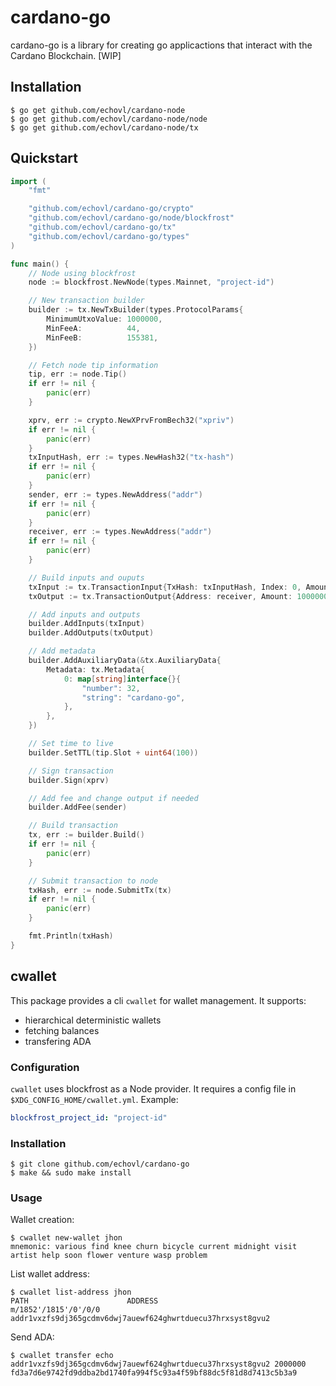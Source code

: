 # cardano-go

cardano-go is a library for creating go applicactions that interact with the Cardano Blockchain. [WIP]

## Installation

```
$ go get github.com/echovl/cardano-node
$ go get github.com/echovl/cardano-node/node
$ go get github.com/echovl/cardano-node/tx
```

## Quickstart

```go
import (
	"fmt"

	"github.com/echovl/cardano-go/crypto"
	"github.com/echovl/cardano-go/node/blockfrost"
	"github.com/echovl/cardano-go/tx"
	"github.com/echovl/cardano-go/types"
)

func main() {
	// Node using blockfrost
	node := blockfrost.NewNode(types.Mainnet, "project-id")

	// New transaction builder
	builder := tx.NewTxBuilder(types.ProtocolParams{
		MinimumUtxoValue: 1000000,
		MinFeeA:          44,
		MinFeeB:          155381,
	})

	// Fetch node tip information
	tip, err := node.Tip()
	if err != nil {
		panic(err)
	}

	xprv, err := crypto.NewXPrvFromBech32("xpriv")
	if err != nil {
		panic(err)
	}
	txInputHash, err := types.NewHash32("tx-hash")
	if err != nil {
		panic(err)
	}
	sender, err := types.NewAddress("addr")
	if err != nil {
		panic(err)
	}
	receiver, err := types.NewAddress("addr")
	if err != nil {
		panic(err)
	}

	// Build inputs and ouputs
	txInput := tx.TransactionInput{TxHash: txInputHash, Index: 0, Amount: types.Coin(14838997)}
	txOutput := tx.TransactionOutput{Address: receiver, Amount: 1000000}

	// Add inputs and outputs
	builder.AddInputs(txInput)
	builder.AddOutputs(txOutput)

    // Add metadata
	builder.AddAuxiliaryData(&tx.AuxiliaryData{
		Metadata: tx.Metadata{
			0: map[string]interface{}{
				"number": 32,
				"string": "cardano-go",
			},
		},
	})

	// Set time to live
	builder.SetTTL(tip.Slot + uint64(100))

	// Sign transaction
	builder.Sign(xprv)

	// Add fee and change output if needed
	builder.AddFee(sender)

	// Build transaction
	tx, err := builder.Build()
	if err != nil {
		panic(err)
	}

	// Submit transaction to node
	txHash, err := node.SubmitTx(tx)
	if err != nil {
		panic(err)
	}

	fmt.Println(txHash)
}
```

## cwallet

This package provides a cli `cwallet` for wallet management. It supports:

- hierarchical deterministic wallets
- fetching balances
- transfering ADA

### Configuration

`cwallet` uses blockfrost as a Node provider. It requires a config file in `$XDG_CONFIG_HOME/cwallet.yml`.
Example:

```yaml
blockfrost_project_id: "project-id"
```

### Installation

```
$ git clone github.com/echovl/cardano-go
$ make && sudo make install
```

### Usage

Wallet creation:

```
$ cwallet new-wallet jhon
mnemonic: various find knee churn bicycle current midnight visit artist help soon flower venture wasp problem
```

List wallet address:

```
$ cwallet list-address jhon
PATH                      ADDRESS
m/1852'/1815'/0'/0/0      addr1vxzfs9dj365gcdmv6dwj7auewf624ghwrtduecu37hrxsyst8gvu2
```

Send ADA:

```
$ cwallet transfer echo addr1vxzfs9dj365gcdmv6dwj7auewf624ghwrtduecu37hrxsyst8gvu2 2000000
fd3a7d6e9742fd9ddba2bd1740fa994f5c93a4f59bf88dc5f81d8d7413c5b3a9
```
